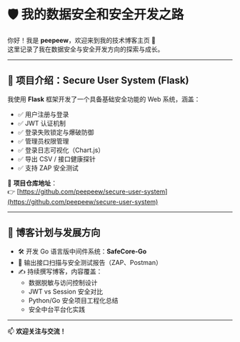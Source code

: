 # 🛡️ 我的数据安全和安全开发之路

你好！我是 **peepeew**，欢迎来到我的技术博客主页 🎉  
这里记录了我在数据安全与安全开发方向的探索与成长。

---

## 📌 项目介绍：Secure User System (Flask)

我使用 **Flask** 框架开发了一个具备基础安全功能的 Web 系统，涵盖：

- ✅ 用户注册与登录
- ✅ JWT 认证机制
- ✅ 登录失败锁定与爆破防御
- ✅ 管理员权限管理
- ✅ 登录日志可视化（Chart.js）
- ✅ 导出 CSV / 接口健康探针
- ✅ 支持 ZAP 安全测试

🔗 **项目仓库地址**：  
👉 [https://github.com/peepeew/secure-user-system](https://github.com/peepeew/secure-user-system)

---

## 🧭 博客计划与发展方向

- 🛠️ 开发 Go 语言版中间件系统：**SafeCore-Go**
- 🧪 输出接口扫描与安全测试报告（ZAP、Postman）
- ✍️ 持续撰写博客，内容覆盖：
  - 数据脱敏与访问控制设计
  - JWT vs Session 安全对比
  - Python/Go 安全项目工程化总结
  - 安全中台平台化实践

---

📫 **欢迎关注与交流！**
